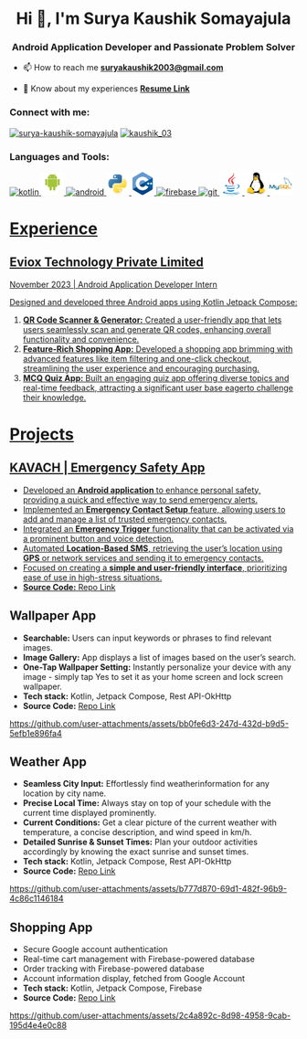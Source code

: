 <h1 align="center">Hi 👋, I'm Surya Kaushik Somayajula</h1>
<h3 align="center">Android Application Developer and Passionate Problem Solver</h3>

- 📫 How to reach me **suryakaushik2003@gmail.com**

- 📄 Know about my experiences **[Resume Link](https://drive.google.com/file/d/1Tk_UNEyK4w5bAYM-g8XLaZZN7f6gCo0z/view?usp=drivesdk)**

<h3 align="left">Connect with me:</h3>
<p align="left">
<a href="https://linkedin.com/in/surya-kaushik-somayajula" target="blank"><img align="center" src="https://raw.githubusercontent.com/rahuldkjain/github-profile-readme-generator/master/src/images/icons/Social/linked-in-alt.svg" alt="surya-kaushik-somayajula" height="30" width="40" /></a>
<a href="https://www.leetcode.com/kaushik_03" target="_blank"><img align="center" src="https://raw.githubusercontent.com/rahuldkjain/github-profile-readme-generator/master/src/images/icons/Social/leet-code.svg" alt="kaushik_03" height="30" width="40" /></a>
</p>

<h3 align="left">Languages and Tools:</h3>
<p align="left"> 
<a href="https://kotlinlang.org" target="_blank" rel="noreferrer"> <img src="https://www.vectorlogo.zone/logos/kotlinlang/kotlinlang-icon.svg" alt="kotlin" width="40" height="40"/> </a> 
<a href="https://developer.android.com" target="_blank" rel="noreferrer"> <img src="https://raw.githubusercontent.com/devicons/devicon/master/icons/android/android-original-wordmark.svg" alt="android" width="40" height="40"/> </a>
<a href="https://developer.android.com/develop/ui/compose" target="_blank" rel="noreferrer"> <img src="https://blogger.googleusercontent.com/img/b/R29vZ2xl/AVvXsEjC97Z8BResg5dlPqczsRCFhP6zewWX0X0e7fVPG-G7PuUZwwZVsi9OPoqJYkgqT2h0FI95SsmWzVEgpt8b8HAqFiIxZ98TFtY4lE0b8UrtVJ2HrJebRwl6C9DslsQDl9KnBIrdHS6LtkY/s1600/jetpack+compose+icon_RGB.png" alt="android" width="40" height="40"/> </a>  
<a href="https://www.python.org/" target="_blank" rel="noreferrer"> <img src="https://raw.githubusercontent.com/devicons/devicon/master/icons/python/python-original.svg" alt="python" width="40" height="40"/> </a>
<a href="https://www.w3schools.com/cpp/" target="_blank" rel="noreferrer"> <img src="https://raw.githubusercontent.com/devicons/devicon/master/icons/cplusplus/cplusplus-original.svg" alt="cplusplus" width="40" height="40"/> </a> 
<a href="https://firebase.google.com/" target="_blank" rel="noreferrer"> <img src="https://www.vectorlogo.zone/logos/firebase/firebase-icon.svg" alt="firebase" width="40" height="40"/> </a> 
<a href="https://git-scm.com/" target="_blank" rel="noreferrer"> <img src="https://www.vectorlogo.zone/logos/git-scm/git-scm-icon.svg" alt="git" width="40" height="40"/> </a> 
<a href="https://www.java.com" target="_blank" rel="noreferrer"> <img src="https://raw.githubusercontent.com/devicons/devicon/master/icons/java/java-original.svg" alt="java" width="40" height="40"/> </a>
<a href="https://www.linux.org/" target="_blank" rel="noreferrer"> 
<img src="https://raw.githubusercontent.com/devicons/devicon/master/icons/linux/linux-original.svg" alt="linux" width="40" height="40"/> </a> 
<a href="https://www.mysql.com/" target="_blank" rel="noreferrer"> <img src="https://raw.githubusercontent.com/devicons/devicon/master/icons/mysql/mysql-original-wordmark.svg" alt="mysql" width="40" height="40"/> </a> <a href="https://www.python.org" target="_blank" rel="noreferrer"> 

# Experience

## Eviox Technology Private Limited
November 2023 | Android Application Developer Intern


Designed and developed three Android apps using Kotlin Jetpack Compose:
1. **QR Code Scanner & Generator:** Created a user-friendly app that lets users
seamlessly scan and generate QR codes, enhancing overall functionality and
convenience.
2. **Feature-Rich Shopping App:** Developed a shopping app brimming with
advanced features like item filtering and one-click checkout, streamlining the
user experience and encouraging purchasing.
3. **MCQ Quiz App:** Built an engaging quiz app offering diverse topics and real-time
feedback, attracting a significant user base eagerto challenge their knowledge.


# Projects
## KAVACH | Emergency Safety App

- Developed an **Android application** to enhance personal safety, providing a quick and effective way to send emergency alerts.
- Implemented an **Emergency Contact Setup** feature, allowing users to add and manage a list of trusted emergency contacts.
- Integrated an **Emergency Trigger** functionality that can be activated via a prominent button and voice detection.
- Automated **Location-Based SMS**, retrieving the user’s location using **GPS** or network services and sending it to emergency contacts.
- Focused on creating a **simple and user-friendly interface**, prioritizing ease of use in high-stress situations.
- **Source Code:** [Repo Link](https://github.com/kaushik8946/Kavach)



## Wallpaper App
- **Searchable:** Users can input keywords or phrases to find relevant
images.
- **Image Gallery:** App displays a list of images based on the user’s
search.
- **One-Tap Wallpaper Setting:** Instantly personalize your device
with any image - simply tap Yes to set it as your home screen and
lock screen wallpaper.
- **Tech stack:** Kotlin, Jetpack Compose, Rest API-OkHttp
- **Source Code:** [Repo Link](https://github.com/kaushik8946/Wallpaper-App)


https://github.com/user-attachments/assets/bb0fe6d3-247d-432d-b9d5-5efb1e896fa4


## Weather App
- **Seamless City Input:** Effortlessly find weatherinformation for any
location by city name.
- **Precise Local Time:** Always stay on top of your schedule with the
current time displayed prominently.
- **Current Conditions:** Get a clear picture of the current weather
with temperature, a concise description, and wind speed in km/h.
- **Detailed Sunrise & Sunset Times:** Plan your outdoor activities
accordingly by knowing the exact sunrise and sunset times.
- **Tech stack:** Kotlin, Jetpack Compose, Rest API-OkHttp
- **Source Code:** [Repo Link](https://github.com/kaushik8946/Weather-App)


https://github.com/user-attachments/assets/b777d870-69d1-482f-96b9-4c86c1146184

## Shopping App
- Secure Google account authentication
- Real-time cart management with Firebase-powered database
- Order tracking with Firebase-powered database
- Account information display, fetched from Google Account
- **Tech stack:** Kotlin, Jetpack Compose, Firebase
- **Source Code:** [Repo Link](https://github.com/kaushik8946/Shopping-App)
  

https://github.com/user-attachments/assets/2c4a892c-8d98-4958-9cab-195d4e4e0c88
  
